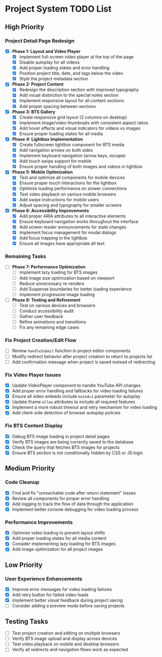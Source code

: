 # Project System TODO List

## High Priority

### Project Detail Page Redesign
- [x] **Phase 1: Layout and Video Player**
  - [x] Implement full-screen video player at the top of the page
  - [x] Disable autoplay for all videos
  - [x] Add proper loading states and error handling
  - [x] Position project title, date, and tags below the video
  - [x] Style the project metadata section

- [x] **Phase 2: Project Content**
  - [x] Redesign the description section with improved typography
  - [x] Add visual distinction to the special notes section
  - [x] Implement responsive layout for all content sections
  - [x] Add proper spacing between sections

- [x] **Phase 3: BTS Gallery**
  - [x] Create responsive grid layout (2 columns on desktop)
  - [x] Implement image/video thumbnails with consistent aspect ratios
  - [x] Add hover effects and visual indicators for videos vs images
  - [x] Ensure proper loading states for all media

- [x] **Phase 4: Lightbox Implementation**
  - [x] Create fullscreen lightbox component for BTS media
  - [x] Add navigation arrows on both sides
  - [x] Implement keyboard navigation (arrow keys, escape)
  - [x] Add touch swipe support for mobile
  - [x] Ensure proper handling of both images and videos in lightbox

- [x] **Phase 5: Mobile Optimization**
  - [x] Test and optimize all components for mobile devices
  - [x] Ensure proper touch interactions for the lightbox
  - [x] Optimize loading performance on slower connections
  - [x] Test video playback on various mobile browsers
  - [x] Add swipe instructions for mobile users
  - [x] Adjust spacing and typography for smaller screens

- [x] **Phase 6: Accessibility Improvements**
  - [x] Add proper ARIA attributes to all interactive elements
  - [x] Ensure keyboard navigation works throughout the interface
  - [x] Add screen reader announcements for state changes
  - [x] Implement focus management for modal dialogs
  - [x] Add focus trapping in the lightbox
  - [x] Ensure all images have appropriate alt text

### Remaining Tasks
- [ ] **Phase 7: Performance Optimization**
  - [ ] Implement lazy loading for BTS images
  - [ ] Add image size optimization based on viewport
  - [ ] Reduce unnecessary re-renders
  - [ ] Add Suspense boundaries for better loading experience
  - [ ] Implement progressive image loading

- [ ] **Phase 8: Testing and Refinement**
  - [ ] Test on various devices and browsers
  - [ ] Conduct accessibility audit
  - [ ] Gather user feedback
  - [ ] Refine animations and transitions
  - [ ] Fix any remaining edge cases

### Fix Project Creation/Edit Flow
- [ ] Review `handleSubmit` function in project editor components
- [ ] Modify redirect behavior after project creation to return to projects list
- [ ] Add confirmation message when project is saved instead of redirecting

### Fix Video Player Issues
- [x] Update VideoPlayer component to handle YouTube API changes
- [x] Add proper error handling and fallbacks for video loading failures
- [x] Ensure all video embeds include `muted=1` parameter for autoplay
- [x] Update iframe `allow` attributes to include all required features
- [x] Implement a more robust timeout and retry mechanism for video loading
- [x] Add client-side detection of browser autoplay policies

### Fix BTS Content Display
- [x] Debug BTS image loading in project detail pages
- [x] Verify BTS images are being correctly saved to the database
- [x] Check the query that fetches BTS images for projects
- [x] Ensure BTS section is not conditionally hidden by CSS or JS logic

## Medium Priority

### Code Cleanup
- [x] Find and fix "unreachable code after return statement" issues
- [x] Review all components for proper error handling
- [x] Add logging to track the flow of data through the application
- [x] Implement better console debugging for video loading process

### Performance Improvements
- [x] Optimize video loading to prevent layout shifts
- [x] Add proper loading states for all media content
- [x] Consider implementing lazy loading for BTS images
- [x] Add image optimization for all project images

## Low Priority

### User Experience Enhancements
- [x] Improve error messages for video loading failures
- [x] Add retry button for failed video loads
- [x] Implement better visual feedback during project saving
- [ ] Consider adding a preview mode before saving projects

## Testing Tasks
- [ ] Test project creation and editing on multiple browsers
- [ ] Verify BTS image upload and display across devices
- [ ] Test video playback on mobile and desktop browsers
- [ ] Verify all redirects and navigation flows work as expected
